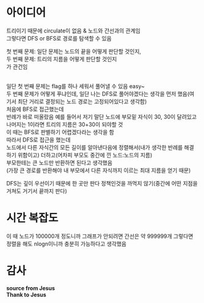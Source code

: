 # 아이디어
트리이기 때문에 circulate이 없음 & 노드와 간선과의 관계임<br>
그렇다면 DFS or BFS로 경로를 탐색할 수 있음<br>

첫 번째 문제: 일단 문제는 노드의 끝을 어떻게 판단할 것인지,<br>
두 번째 문제: 트리의 지름을 어떻게 판단할 것인지<br>
가 관건임<br><br>

일단 첫 번째 문제는 flag를 하나 세워서 풀어낼 수 있음 easy~<br>
두 번째 문제가 어떻게 푸냐인데, 일단 나는 DFS로 풀어야겠다는 생각을 먼저 했음(여기서 최단 거리로 결정되는 노드 경로는 고정되어있다고 생각함)<br>
처음에 BFS로 접근했는데<br>
반례가 바로 떠올랐음 예를 들어서 저기 말단 노드에 부모밑 자식이 30, 30이 달려있고 나머지는 1이라면 트리의 지름은 30+30이 되야할 것<br>
이 때는 BFS로 판별하기 어렵겠다라는 생각을 함<br>
따라서 DFS로 접근을 했는데<br>
노드에서 다른 자식간의 모든 길이를 알아낸다음에 정렬해서(내가 생각한 반례를 해결하기 위함이고) 더하고(어차피 부모도 중간에 낀 노드:노드의 지름)<br>
부모한테는 큰 노드만 반환하면 된다고 생각했음<br>
(가장 큰 경로를 반환해야 내 부모에서 다른 자식까지 이르는 최대 지름을 얻기 때문)

DFS는 깊이 우선이기 때문에 한 곳만 판다 정책인것을 까먹지 않기(중간에 어떤 지점을 거쳐도 거기서 끝까지 판다)

# 시간 복잡도
이 때 노드가 100000개 정도니까 그래프가 안되려면 간선은 약 999999개 그렇다면 정렬을 해도 nlogn이니까 충분히 가능하다고 생각했음

# 감사
<b>source from Jesus</b> <br>
<b>Thank to Jesus</b>
